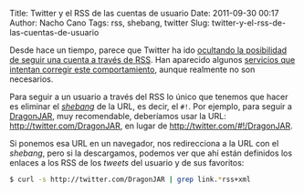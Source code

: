 Title: Twitter y el RSS de las cuentas de usuario
Date: 2011-09-30 00:17
Author: Nacho Cano
Tags: rss, shebang, twitter
Slug: twitter-y-el-rss-de-las-cuentas-de-usuario

Desde hace un tiempo, parece que Twitter ha ido [ocultando la
posibilidad de seguir una cuenta a través de RSS][]. Han aparecido
algunos [servicios que intentan corregir este comportamiento][], aunque
realmente no son necesarios.

Para seguir a un usuario a través del RSS lo único que tenemos que hacer
es eliminar el _[shebang][]_ de la URL, es decir, el `#!`. Por ejemplo,
para seguir a [DragonJAR][], muy recomendable, deberíamos usar la URL:
<http://twitter.com/DragonJAR>, en lugar de
<http://twitter.com/#!/DragonJAR>.

Si ponemos esa URL en un navegador, nos redirecciona a la URL con el
_shebang_, pero si la descargamos, podemos ver que ahí están definidos
los enlaces a los RSS de los _tweets_ del usuario y de sus favoritos:

```bash
$ curl -s http://twitter.com/DragonJAR | grep link.*rss+xml


```

  [ocultando la posibilidad de seguir una cuenta a través de RSS]: http://www.genbeta.com/sindicacion/facebook-y-twitter-eliminan-silenciosamente-sus-canales-de-suscripcion-rss#
    "ocultando la posibilidad de seguir una cuenta a través de RSS"
  [servicios que intentan corregir este comportamiento]: http://www.genbeta.com/sindicacion/sigue-cuentas-de-twitter-en-tu-lector-de-feeds-con-twitter-to-rss
    "servicios que intentan corregir este comportamiento"
  [shebang]: http://en.wikipedia.org/wiki/Shebang_(Unix)
    "shebang"
  [DragonJAR]: http://www.dragonjar.org/
    "DragonJAR"
